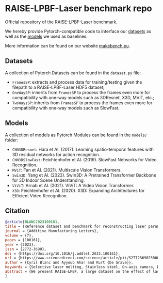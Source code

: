RAISE-LPBF-Laser benchmark repo
===
Official repository of the RAISE-LPBF-Laser benchmark.

We hereby provide Pytorch-compatible code to interface our [datasets](#datasets) as well as the [models](#models) we used as baselines.

More information can be found on our website [makebench.eu](https://www.makebench.eu/benchmark/The%20RAISE-LPBF-Laser%20benchmark).

## Datasets
A collection of Pytorch Datasets can be found in the `dataset.py` file:
- `FramesSP`: extracts and process data for training/testing given the filepath to a RAISE-LPBF-Laser HDF5 dataset;
- `OneWaySP`: inherits from `FramesSP` to process the frames even more for compatibility with one-way models such as 3DResnet, X3D, MViT, etc.;
- `TwoWaysSP`: inherits from `FramesSP` to process the frames even more for compatibility with one-way models such as SlowFast.


## Models
A collection of models as Pytorch Modules can be found in the `models/` folder:
- `CNN3DResnet`: Hara et Al. (2017). Learning spatio-temporal features with 3D residual networks for action recognition.
- `CNN3DSlowFast`: Feichtenhofer et Al. (2019). SlowFast Networks for Video Recognition.
- `MViT`: Fan et Al. (2021). Multiscale Vision Transformers.
- `Swin3D`: Yang et Al. (2023). Swin3D: A Pretrained Transformer Backbone for 3D Indoor Scene Understanding.
- `ViViT`: Arnab et Al. (2021). ViViT: A Video Vision Transformer.
- `X3D`: Feichtenhofer et Al. (2020). X3D: Expanding Architectures for Efficient Video Recognition.


## Citation
```bibtex
@article{BLANC2023100161,
title = {Reference dataset and benchmark for reconstructing laser parameters from on-axis video in powder bed fusion of bulk stainless steel},
journal = {Additive Manufacturing Letters},
volume = {7},
pages = {100161},
year = {2023},
issn = {2772-3690},
doi = {https://doi.org/10.1016/j.addlet.2023.100161},
url = {https://www.sciencedirect.com/science/article/pii/S2772369023000427},
author = {Cyril Blanc and Ayyoub Ahar and Kurt {De Grave}},
keywords = {Selective laser melting, Stainless steel, On-axis camera, Dataset, Machine learning, Monitoring},
abstract = {We present RAISE-LPBF, a large dataset on the effect of laser power and laser dot speed in powder bed fusion (LPBF) of 316L stainless steel bulk material, monitored by on-axis 20k FPS video. Both process parameters are independently sampled for each scan line from a continuous distribution, so interactions of different parameter choices can be investigated. The data can be used to derive statistical properties of LPBF, as well as to build anomaly detectors. We provide example source code for loading the data, baseline machine learning models and results, and a public benchmark to evaluate predictive models.}
}
```